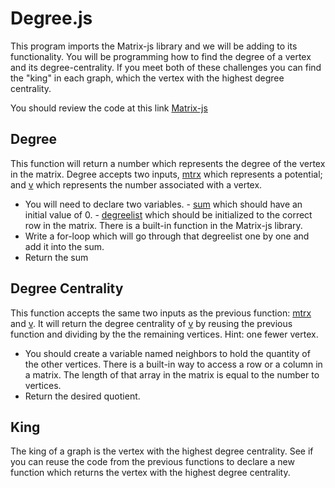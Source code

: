 # Degree.js

This program imports the Matrix-js library and we will be adding to its functionality.  You will be programming how to find the degree of a vertex and its degree-centrality.  If you meet both of these challenges you can find the "king" in each graph, which the vertex with the highest degree centrality.

You should review the code at this link [Matrix-js](https://www.npmjs.com/package/matrix-js)


## Degree
This function will return a number which represents the degree of the vertex in the matrix.  Degree accepts two inputs, [mtrx]() which represents a potential; and [v]() which represents the number associated with a vertex.

  +  You will need to declare two variables.
    -  [sum]() which should have an initial value of 0.
    -  [degreelist]() which should be initialized to the correct row in the matrix.  There is a built-in function in the Matrix-js library.
  +  Write a for-loop which will go through that degreelist one by one and add it into the sum.
  +  Return the sum

## Degree Centrality
This function accepts the same two inputs as the previous function: [mtrx]() and [v]().  It will return the degree centrality of [v]() by reusing the previous function and dividing by the the remaining vertices.  Hint: one fewer vertex.

  +  You should create a variable named neighbors to hold the quantity of the other vertices.  There is a built-in way to access a row or a column in a matrix.  The length of that array in the matrix is equal to the number to vertices.
  +  Return the desired quotient.

## King
The king of a graph is the vertex with the highest degree centrality.  See if you can reuse the code from the previous functions to declare a new function which returns the vertex with the highest degree centrality.
